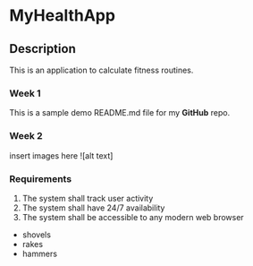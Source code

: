# MyHealthApp
## Description
This is an application to calculate fitness routines.

### Week 1
This is a sample demo README.md file for my **GitHub** repo.

### Week 2
insert images here
![alt text] 

### Requirements
1. The system shall track user activity
2. The system shall have 24/7 availability
3. The system shall be accessible to any modern web browser

* shovels
* rakes
* hammers
